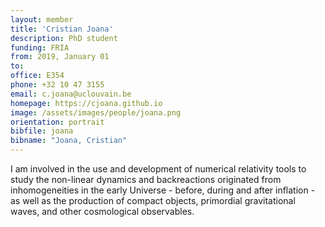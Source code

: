 ```yaml
---
layout: member
title: 'Cristian Joana'
description: PhD student
funding: FRIA
from: 2019, January 01
to:
office: E354
phone: +32 10 47 3155
email: c.joana@uclouvain.be
homepage: https://cjoana.github.io
image: /assets/images/people/joana.png
orientation: portrait
bibfile: joana
bibname: "Joana, Cristian"
---
```


I am involved in the use and development of numerical relativity tools
to study the non-linear dynamics and backreactions originated from
inhomogeneities in the early Universe - before, during and after
inflation - as well as the production of compact objects, primordial
gravitational waves, and other cosmological observables.
